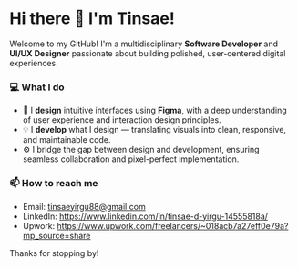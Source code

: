 # Hi there 👋 I'm Tinsae!

Welcome to my GitHub! I'm a multidisciplinary **Software Developer** and **UI/UX Designer** passionate about building polished, user-centered digital experiences.

### 💻 What I do

- 🧠 I **design** intuitive interfaces using **Figma**, with a deep understanding of user experience and interaction design principles.
- 💡 I **develop** what I design — translating visuals into clean, responsive, and maintainable code.
- ⚙️ I bridge the gap between design and development, ensuring seamless collaboration and pixel-perfect implementation.

### 📫 How to reach me
- Email: tinsaeyirgu88@gmail.com
- LinkedIn: https://www.linkedin.com/in/tinsae-d-yirgu-14555818a/
- Upwork: https://www.upwork.com/freelancers/~018acb7a27eff0e79a?mp_source=share

Thanks for stopping by! 

<!--
**Tinsae20/Tinsae20** is a ✨ _special_ ✨ repository because its `README.md` (this file) appears on your GitHub profile.

Here are some ideas to get you started:

- 🔭 I’m currently working on ...
- 🌱 I’m currently learning ...
- 👯 I’m looking to collaborate on ...
- 🤔 I’m looking for help with ...
- 💬 Ask me about ...
- 📫 How to reach me: ...
- 😄 Pronouns: ...
- ⚡ Fun fact: ...
-->
